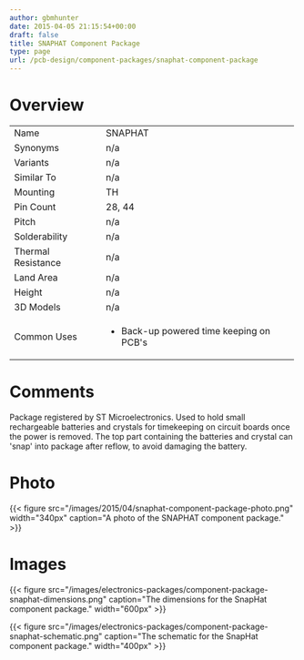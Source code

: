 ```yaml
---
author: gbmhunter
date: 2015-04-05 21:15:54+00:00
draft: false
title: SNAPHAT Component Package
type: page
url: /pcb-design/component-packages/snaphat-component-package
---
```


# Overview


<table style="width: 500px;" >
<tbody >
<tr >

<td >Name
</td>

<td >SNAPHAT
</td>
</tr>
<tr >

<td >Synonyms
</td>

<td >n/a
</td>
</tr>
<tr >

<td >Variants
</td>

<td >n/a
</td>
</tr>
<tr >

<td >Similar To
</td>

<td >n/a
</td>
</tr>
<tr >

<td >Mounting
</td>

<td >TH
</td>
</tr>
<tr >

<td >Pin Count
</td>

<td >28, 44
</td>
</tr>
<tr >

<td >Pitch
</td>

<td >n/a
</td>
</tr>
<tr >

<td >Solderability
</td>

<td >n/a
</td>
</tr>
<tr >

<td >Thermal Resistance
</td>

<td >n/a
</td>
</tr>
<tr >

<td >Land Area
</td>

<td >n/a
</td>
</tr>
<tr >

<td >Height
</td>

<td >n/a
</td>
</tr>
<tr >

<td >3D Models
</td>

<td >n/a
</td>
</tr>
<tr >

<td >Common Uses
</td>

<td >



  * Back-up powered time keeping on PCB's


</td>
</tr>
</tbody>
</table>


# Comments




Package registered by ST Microelectronics. Used to hold small rechargeable batteries and crystals for timekeeping on circuit boards once the power is removed. The top part containing the batteries and crystal can 'snap' into package after reflow, to avoid damaging the battery.




# Photo


{{< figure src="/images/2015/04/snaphat-component-package-photo.png" width="340px" caption="A photo of the SNAPHAT component package."  >}}


# Images




{{< figure src="/images/electronics-packages/component-package-snaphat-dimensions.png" caption="The dimensions for the SnapHat component package."  width="600px" >}}




{{< figure src="/images/electronics-packages/component-package-snaphat-schematic.png" caption="The schematic for the SnapHat component package."  width="400px" >}}
